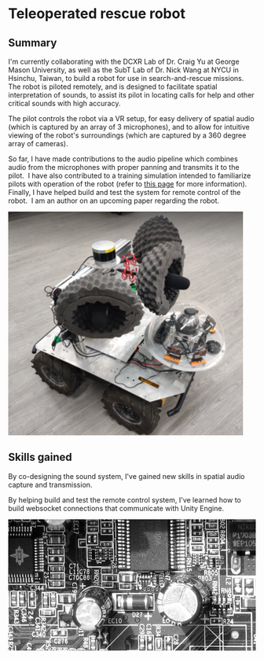 # Teleoperated rescue robot

## Summary

I'm currently collaborating with the DCXR Lab of Dr. Craig Yu at George Mason University, as well as the SubT Lab of Dr. Nick Wang at NYCU in Hsinchu, Taiwan, to build a robot for use in search-and-rescue missions.  The robot is piloted remotely, and is designed to facilitate spatial interpretation of sounds, to assist its pilot in locating calls for help and other critical sounds with high accuracy.

The pilot controls the robot via a VR setup, for easy delivery of spatial audio (which is captured by an array of 3 microphones), and to allow for intuitive viewing of the robot's surroundings (which are captured by a 360 degree array of cameras).

So far, I have made contributions to the audio pipeline which combines audio from the microphones with proper panning and transmits it to the pilot.  I have also contributed to a training simulation intended to familiarize pilots with operation of the robot (refer to [this page](https://WrenMcQueary.github.io/project_pages/telerobotics_training) for more information).  Finally, I have helped build and test the system for remote control of the robot.  I am an author on an upcoming paper regarding the robot.

![ugv husky sound2](/images/projects/teleoperated_rescue_robot/ugv-husky-sound2.png)

## Skills gained

By co-designing the sound system, I've gained new skills in spatial audio capture and transmission.

By helping build and test the remote control system, I've learned how to build websocket connections that communicate with Unity Engine.

![640px circuit info](/images/projects/teleoperated_rescue_robot/640px-Circuit_info.jfif)
